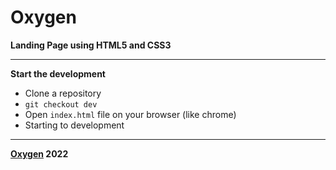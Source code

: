 # Oxygen

**Landing Page using HTML5 and CSS3**

---

**Start the development**

- Clone a repository
- `git checkout dev`
- Open `index.html` file on your browser (like chrome)
- Starting to development

---

**[Oxygen]() 2022**
